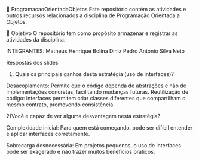 📂 ProgramacaoOrientadaObjetos
Este repositório contém as atividades e outros recursos relacionados a disciplina de Programação Orientada a Objetos. 

🚀 Objetivo
O repositório tem como propósito armazenar e registrar as atividades da disciplina.

INTEGRANTES: Matheus Henrique Bolina Diniz
Pedro Antonio Silva Neto



Respostas dos slides
1) Quais os principais ganhos desta estratégia (uso de interfaces)?

Desacoplamento: Permite que o código dependa de abstrações e não de implementações concretas, facilitando mudanças futuras.
Reutilização de código: Interfaces permitem criar classes diferentes que compartilham o mesmo contrato, promovendo consistência.

2)Você é capaz de ver alguma desvantagem nesta estratégia?

Complexidade inicial: Para quem está começando, pode ser difícil entender e aplicar interfaces corretamente.

Sobrecarga desnecessária: Em projetos pequenos, o uso de interfaces pode ser exagerado e não trazer muitos benefícios práticos.
